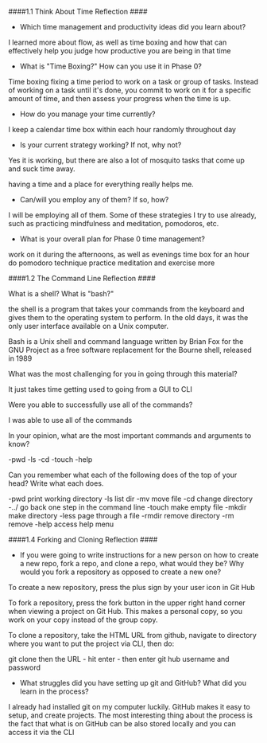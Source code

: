 ####1.1 Think About Time Reflection ####

* Which time management and productivity ideas did you learn about?

I learned more about flow, as well as time boxing and how that can effectively help you judge how productive you are being in that time

* What is "Time Boxing?" How can you use it in Phase 0?

Time boxing fixing a time period to work on a task or group of tasks. Instead of working on a task until it's done, you commit to work on it for a specific amount of time, and then assess your progress when the time is up. 

* How do you manage your time currently?

I keep a calendar
time box within each hour randomly throughout day


* Is your current strategy working? If not, why not?

Yes it is working, but there are also a lot of mosquito tasks that come up and suck time away.

having a time and a place for everything really helps me.

* Can/will you employ any of them? If so, how?


I will be employing all of them. Some of these strategies I try to use already, such as practicing mindfulness and meditation, pomodoros, etc. 

* What is your overall plan for Phase 0 time management?

work on it during the afternoons, as well as evenings
time box for an hour
do pomodoro technique
practice meditation and exercise  more



####1.2 The Command Line Reflection ####

What is a shell? What is "bash?"



the shell is a program that takes your commands from the keyboard and gives them to the operating system to perform. In the old days, it was the only user interface available on a Unix computer.

Bash is a Unix shell and command language written by Brian Fox for the GNU Project as a free software replacement for the Bourne shell, released in 1989

What was the most challenging for you in going through this material?

It just takes time getting used to going from a GUI to CLI 

Were you able to successfully use all of the commands?

I was able to use all of the commands 


In your opinion, what are the most important commands and arguments to know?


-pwd
-ls
-cd
-touch
-help


Can you remember what each of the following does of the top of your head? Write what each does.


-pwd  print working directory
-ls list dir
-mv move file
-cd change directory
-../  go back one step in the command line
-touch  make empty file
-mkdir  make directory 
-less  page through a file
-rmdir remove directory
-rm  remove
-help  access help menu
 




####1.4 Forking and Cloning Reflection  ####



* If you were going to write instructions for a new person on how to create a new repo, fork a repo, and clone a repo, what would they be? Why would you fork a repository as opposed to create a new one?

To create a new repository, press the plus sign by your user icon in Git Hub

To fork a repository, press the fork button in the upper right hand corner when viewing a project on Git Hub. This makes a personal copy, so you work on your copy instead of the group copy.

To clone a repository, take the HTML URL from github, navigate to directory where you want to put the project via CLI, then do:

git clone then the URL - hit enter - then enter git hub username and password


* What struggles did you have setting up git and GitHub? What did you learn in the process?

 I already had installed git on my computer luckily. GitHub makes it easy to setup, and create projects. The most interesting thing about the process is the fact that what is on GitHub can be also stored locally and you can access it via the CLI




